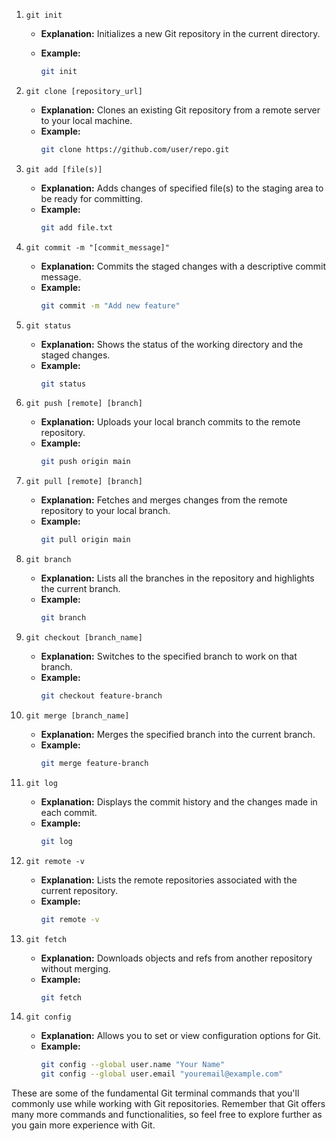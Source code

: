 
1. `git init`
   - **Explanation:** Initializes a new Git repository in the current directory.
   - **Example:**
     
     ```bash
     git init
     ```

2. `git clone [repository_url]`
   - **Explanation:** Clones an existing Git repository from a remote server to your local machine.
   - **Example:**
     ```bash
     git clone https://github.com/user/repo.git
     ```

3. `git add [file(s)]`
   - **Explanation:** Adds changes of specified file(s) to the staging area to be ready for committing.
   - **Example:**
     ```bash
     git add file.txt
     ```

4. `git commit -m "[commit_message]"`
   - **Explanation:** Commits the staged changes with a descriptive commit message.
   - **Example:**
     ```bash
     git commit -m "Add new feature"
     ```

5. `git status`
   - **Explanation:** Shows the status of the working directory and the staged changes.
   - **Example:**
     ```bash
     git status
     ```

6. `git push [remote] [branch]`
   - **Explanation:** Uploads your local branch commits to the remote repository.
   - **Example:**
     ```bash
     git push origin main
     ```

7. `git pull [remote] [branch]`
   - **Explanation:** Fetches and merges changes from the remote repository to your local branch.
   - **Example:**
     ```bash
     git pull origin main
     ```

8. `git branch`
   - **Explanation:** Lists all the branches in the repository and highlights the current branch.
   - **Example:**
     ```bash
     git branch
     ```

9. `git checkout [branch_name]`
   - **Explanation:** Switches to the specified branch to work on that branch.
   - **Example:**
     ```bash
     git checkout feature-branch
     ```

10. `git merge [branch_name]`
    - **Explanation:** Merges the specified branch into the current branch.
    - **Example:**
      ```bash
      git merge feature-branch
      ```

11. `git log`
    - **Explanation:** Displays the commit history and the changes made in each commit.
    - **Example:**
      ```bash
      git log
      ```

12. `git remote -v`
    - **Explanation:** Lists the remote repositories associated with the current repository.
    - **Example:**
      ```bash
      git remote -v
      ```

13. `git fetch`
    - **Explanation:** Downloads objects and refs from another repository without merging.
    - **Example:**
      ```bash
      git fetch
      ```

14. `git config`
    - **Explanation:** Allows you to set or view configuration options for Git.
    - **Example:**
      ```bash
      git config --global user.name "Your Name"
      git config --global user.email "youremail@example.com"
      ```

These are some of the fundamental Git terminal commands that you'll commonly use while working with Git repositories. Remember that Git offers many more commands and functionalities, so feel free to explore further as you gain more experience with Git.
